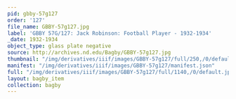 ```yaml
---
pid: gbby-57g127
order: '127'
file_name: GBBY-57g127.jpg
label: 'GBBY 57G/127: Jack Robinson: Football Player - 1932-1934'
_date: 1932-1934
object_type: glass plate negative
source: http://archives.nd.edu/Bagby/GBBY-57g127.jpg
thumbnail: "/img/derivatives/iiif/images/GBBY-57g127/full/250,/0/default.jpg"
manifest: "/img/derivatives/iiif/images/GBBY-57g127/manifest.json"
full: "/img/derivatives/iiif/images/GBBY-57g127/full/1140,/0/default.jpg"
layout: bagby_item
collection: bagby
---
```


